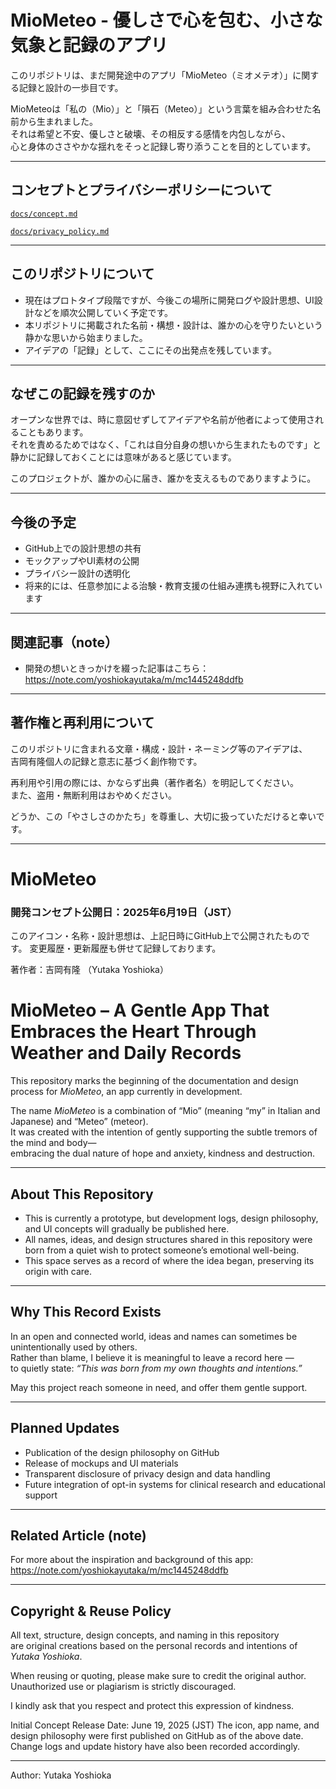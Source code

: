 # MioMeteo - 優しさで心を包む、小さな気象と記録のアプリ

このリポジトリは、まだ開発途中のアプリ「MioMeteo（ミオメテオ）」に関する記録と設計の一歩目です。

MioMeteoは「私の（Mio）」と「隕石（Meteo）」という言葉を組み合わせた名前から生まれました。  
それは希望と不安、優しさと破壊、その相反する感情を内包しながら、  
心と身体のささやかな揺れをそっと記録し寄り添うことを目的としています。

---

## コンセプトとプライバシーポリシーについて

[`docs/concept.md`](./docs/concept.md) 

[`docs/privacy_policy.md`](./docs/privacy_policy.md) 

---

## このリポジトリについて

- 現在はプロトタイプ段階ですが、今後この場所に開発ログや設計思想、UI設計などを順次公開していく予定です。
- 本リポジトリに掲載された名前・構想・設計は、誰かの心を守りたいという静かな思いから始まりました。
- アイデアの「記録」として、ここにその出発点を残しています。

---

## なぜこの記録を残すのか

オープンな世界では、時に意図せずしてアイデアや名前が他者によって使用されることもあります。  
それを責めるためではなく、「これは自分自身の想いから生まれたものです」と静かに記録しておくことには意味があると感じています。

このプロジェクトが、誰かの心に届き、誰かを支えるものでありますように。

---

## 今後の予定

- GitHub上での設計思想の共有  
- モックアップやUI素材の公開  
- プライバシー設計の透明化  
- 将来的には、任意参加による治験・教育支援の仕組み連携も視野に入れています  

---

## 関連記事（note）

- 開発の想いときっかけを綴った記事はこちら：  
https://note.com/yoshiokayutaka/m/mc1445248ddfb

---

## 著作権と再利用について

このリポジトリに含まれる文章・構成・設計・ネーミング等のアイデアは、  
吉岡有隆個人の記録と意志に基づく創作物です。

再利用や引用の際には、かならず出典（著作者名）を明記してください。  
また、盗用・無断利用はおやめください。

どうか、この「やさしさのかたち」を尊重し、大切に扱っていただけると幸いです。

---

# MioMeteo
### 開発コンセプト公開日：2025年6月19日（JST）

このアイコン・名称・設計思想は、上記日時にGitHub上で公開されたものです。
変更履歴・更新履歴も併せて記録しております。

著作者：吉岡有隆 
（Yutaka Yoshioka）


# MioMeteo – A Gentle App That Embraces the Heart Through Weather and Daily Records

This repository marks the beginning of the documentation and design process for *MioMeteo*, an app currently in development.

The name *MioMeteo* is a combination of “Mio” (meaning “my” in Italian and Japanese) and “Meteo” (meteor).  
It was created with the intention of gently supporting the subtle tremors of the mind and body—  
embracing the dual nature of hope and anxiety, kindness and destruction.

---

## About This Repository

- This is currently a prototype, but development logs, design philosophy, and UI concepts will gradually be published here.
- All names, ideas, and design structures shared in this repository were born from a quiet wish to protect someone’s emotional well-being.
- This space serves as a record of where the idea began, preserving its origin with care.

---

## Why This Record Exists

In an open and connected world, ideas and names can sometimes be unintentionally used by others.  
Rather than blame, I believe it is meaningful to leave a record here —  
to quietly state: *“This was born from my own thoughts and intentions.”*

May this project reach someone in need, and offer them gentle support.

---

## Planned Updates

- Publication of the design philosophy on GitHub  
- Release of mockups and UI materials  
- Transparent disclosure of privacy design and data handling  
- Future integration of opt-in systems for clinical research and educational support  

---

## Related Article (note)

For more about the inspiration and background of this app:  
https://note.com/yoshiokayutaka/m/mc1445248ddfb

---

## Copyright & Reuse Policy

All text, structure, design concepts, and naming in this repository  
are original creations based on the personal records and intentions of *Yutaka Yoshioka*.

When reusing or quoting, please make sure to credit the original author.  
Unauthorized use or plagiarism is strictly discouraged.

I kindly ask that you respect and protect this expression of kindness.

Initial Concept Release Date: June 19, 2025 (JST)
The icon, app name, and design philosophy were first published on GitHub as of the above date.
Change logs and update history have also been recorded accordingly.

---

Author: Yutaka Yoshioka


